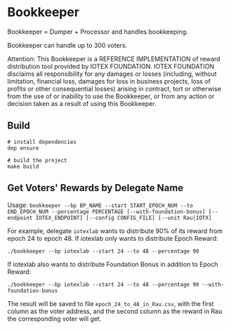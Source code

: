 # Bookkeeper
Bookkeeper = Dumper + Processor and handles bookkeeping.

Bookkeeper can handle up to 300 voters.

Attention:
This Bookkeeper is a REFERENCE IMPLEMENTATION of reward distribution tool provided by IOTEX FOUNDATION. IOTEX FOUNDATION disclaims all responsibility for any damages or losses (including, without limitation, financial loss, damages for loss in business projects, loss of profits or other consequential losses) arising in contract, tort or otherwise from the use of or inability to use the Bookkeeper, or from any action or decision taken as a result of using this Bookkeeper.


## Build
```
# install dependencies
dep ensure

# build the project
make build
```

## Get Voters' Rewards by Delegate Name
Usage: `bookkeeper --bp BP_NAME --start START_EPOCH_NUM --to END_EPOCH_NUM --percentage PERCENTAGE [--with-foundation-bonus] [--endpoint IOTEX_ENDPOINT] [--config CONFIG_FILE] [--unit Rau|IOTX]`

For example, delegate `iotexlab` wants to distribute 90% of its reward from epoch 24 to epoch 48. If iotexlab only wants to distribute Epoch Reward:

```
./bookkeeper --bp iotexlab --start 24 --to 48 --percentage 90
```

If iotexlab also wants to distribute Foundation Bonus in addition to Epoch Reward:

```
./bookkeeper --bp iotexlab --start 24 --to 48 --percentage 90 --with-foundation-bonus
```

The result will be saved to file `epoch_24_to_48_in_Rau.csv`, with the first column as the voter address, and the second column as the reward in Rau the corresponding voter will get.
